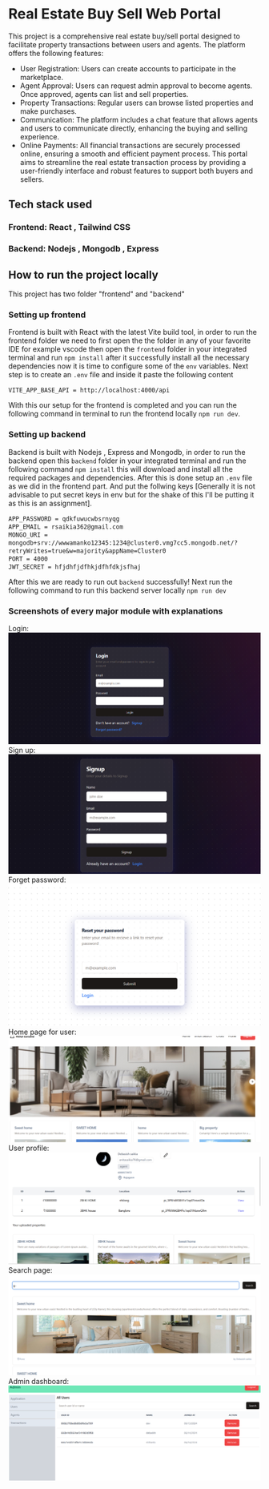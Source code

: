 # Real Estate Buy Sell Web Portal
This project is a comprehensive real estate buy/sell portal designed to facilitate property transactions between users and agents. The platform offers the following features:
- User Registration: Users can create accounts to participate in the marketplace.
- Agent Approval: Users can request admin approval to become agents. Once approved, agents can list and sell properties.
- Property Transactions: Regular users can browse listed properties and make purchases.
- Communication: The platform includes a chat feature that allows agents and users to communicate directly, enhancing the buying and selling experience.
- Online Payments: All financial transactions are securely processed online, ensuring a smooth and efficient payment process.
This portal aims to streamline the real estate transaction process by providing a user-friendly interface and robust features to support both buyers and sellers. 

## Tech stack used 
### Frontend: React , Tailwind CSS 
### Backend: Nodejs , Mongodb , Express

## How to run the project locally
This project has two folder "frontend" and "backend" <br/>
### Setting up frontend
Frontend is built with React with the latest Vite build tool, in order to run the frontend folder we need to first open the the folder in any of your favorite IDE for example vscode then open the ```frontend``` folder in your integrated terminal and run ```npm install``` after it successfully install all the necessary dependencies now it is time to configure some of the ```env``` variables. Next step is to create an ```.env``` file and inside it paste the following content 
```
VITE_APP_BASE_API = http://localhost:4000/api
```
With this our setup for the frontend is completed and you can run the following command in terminal to run the frontend locally ```npm run dev```.

### Setting up backend 
Backend is built with Nodejs , Express and Mongodb, in order to run the backend open this ```backend``` folder in your integrated terminal and run the following command ```npm install``` this will download and install all the required packages and dependencies. After this is done setup an ```.env``` file as we did in the frontend part. And put the follwing keys  [Generally it is not advisable to put secret keys in env but for the shake of this I'll be putting it as this is an assignment]. 
```
APP_PASSWORD = qdkfuwucwbsrnyqg 
APP_EMAIL = rsaikia362@gmail.com
MONGO_URI = mongodb+srv://wwwamanko12345:1234@cluster0.vmg7cc5.mongodb.net/?retryWrites=true&w=majority&appName=Cluster0 
PORT = 4000
JWT_SECRET = hfjdhfjdfhkjdfhfdkjsfhaj
```
After this we are ready to run out ```backend``` successfully! Next run the following command to run this backend server locally ```npm run dev```  
### Screenshots of every major module with explanations
Login:
![Login](image-2.png)
Sign up:
![signup](image-3.png)
Forget password:
![Forget password](image-4.png)
Home page for user:
![home page for user](image-5.png)
User profile:
![User profile](image-6.png)
Search page:
![Search page](image-7.png)
Admin dashboard:
![Admin dashboard](image-8.png)




